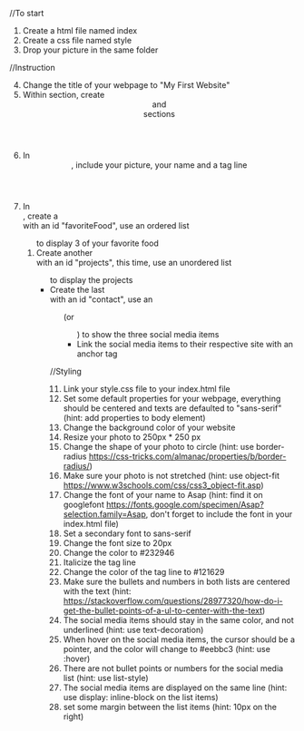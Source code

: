 //To start

1. Create a html file named index
2. Create a css file named style
3. Drop your picture in the same folder

//Instruction

4. Change the title of your webpage to "My First Website"
5. Within <body> section, create <header> and <main> sections
6. In <header>, include your picture, your name and a tag line
7. In <main>, create a <div> with an id "favoriteFood", use an ordered list <ol> to display 3 of your favorite food
8. Create another <div> with an id "projects", this time, use an unordered list <ul> to display the projects
9. Create the last <div> with an id "contact", use an <ol> (or <ul>) to show the three social media items
10. Link the social media items to their respective site with an anchor tag <a>

//Styling

11. Link your style.css file to your index.html file
12. Set some default properties for your webpage, everything should be centered and texts are defaulted to "sans-serif" (hint: add properties to body element)
13. Change the background color of your website
14. Resize your photo to 250px \* 250 px
15. Change the shape of your photo to circle (hint: use border-radius https://css-tricks.com/almanac/properties/b/border-radius/)
16. Make sure your photo is not stretched (hint: use object-fit https://www.w3schools.com/css/css3_object-fit.asp)
17. Change the font of your name to Asap (hint: find it on googlefont https://fonts.google.com/specimen/Asap?selection.family=Asap, don't forget to include the font in your index.html file)
18. Set a secondary font to sans-serif
19. Change the font size to 20px
20. Change the color to #232946
21. Italicize the tag line
22. Change the color of the tag line to #121629
23. Make sure the bullets and numbers in both lists are centered with the text (hint: https://stackoverflow.com/questions/28977320/how-do-i-get-the-bullet-points-of-a-ul-to-center-with-the-text)
24. The social media items should stay in the same color, and not underlined (hint: use text-decoration)
25. When hover on the social media items, the cursor should be a pointer, and the color will change to #eebbc3 (hint: use :hover)
26. There are not bullet points or numbers for the social media list (hint: use list-style)
27. The social media items are displayed on the same line (hint: use display: inline-block on the list items)
28. set some margin between the list items (hint: 10px on the right)
